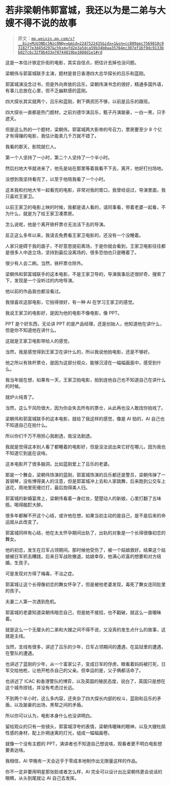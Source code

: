 # 若非梁朝伟郭富城，我还以为是二弟与大嫂不得不说的故事

> 原文：[`mp.weixin.qq.com/s?__biz=MzU3NDc5Nzc0NQ==&mid=2247522435&idx=1&sn=cc809aec7569818c93182f7e3d45d297&chksm=fd2e3a5dca59b34b0aa35764ec307ef16f9dc9133bb027c6c32f8b433e78744819be1080d1e1#rd`](http://mp.weixin.qq.com/s?__biz=MzU3NDc5Nzc0NQ==&mid=2247522435&idx=1&sn=cc809aec7569818c93182f7e3d45d297&chksm=fd2e3a5dca59b34b0aa35764ec307ef16f9dc9133bb027c6c32f8b433e78744819be1080d1e1#rd)

这是一本估计铁定扑街的电影，其实自信点，把估计去掉也没问题。

梁朝伟与郭富城联手主演，题材是昔日香港四大总华探长的吕乐和蓝刚。

郭富城演没念过书，但是外向奔放的吕乐，梁朝伟演书念的很好，精通多国外语，有事儿总放在心里，但不乏幽默感的蓝刚。

四大探长其实就两个，吕乐和蓝刚，剩下俩资历不够，以前是吕乐的跟班。

四大探长一直都是热门题材，之前刘德华演吕乐，甄子丹演跛豪，一白一黑，只手遮天。

但是这么热的一个题材，梁朝伟，郭富城两大影帝的号召力，票房要至少 8 个亿才有得赚的电影，我估计能卖几千万就不错了。

我看的那天，影院就仨人。

第一个人坚持了一小时，第二个人坚持了一个半小时。

然后扫地大爷就进来了，他先是站在那里等着我看不下去，离开，他好打扫场地。

没想到我坚持看完了，以至于他陪我看了一个小时。

这本我和扫地大爷一起看完的电影，非常对我的胃口，我曾经说过，导演里面，我只喜欢王家卫。

以前王家卫的电影上映的时候，我都是请人看的，请同事看，带着老婆一起看，不为什么，就是为了给王家卫凑票房。

怎么说呢，他是个离开铁杆票仓无法活下去的导演。

反正这么多年以来，我请去免费看王家卫电影的，还没有一个没睡着。

人家只是碍于我的面子，不好意思提前离场，于是你就会看到，王家卫电影往往都是很多人中途立场，坚持到最后没离场的，很多恐怕也只是睡着了。

很少有人会二刷。当然，铁杆票仓除外。

梁朝伟和郭富城联手的这本电影，不是王家卫导的，导演我事后还很好奇，搜索了下，发现是一个没听过的内地导演。

他以前的作品我也都没看过。

我很喜欢这部电影，它拍得很好，有一种 AI 在学习王家卫的感觉。

我说王家卫的电影好，是因为他的电影不像电影，像 PPT。

PPT 是个好东西，无论讲 PPT 的是产品经理，还是创始人，他知道他在讲什么，但是你不知道他在讲什么。

这就是王家卫电影带给人的感觉。

当然，我是感觉得到王家卫在讲什么的，所以我说他拍电影，还是不够好。

他之所以有铁杆票仓，是因为这部分观众，能够沉浸在一幅幅画面中，感受到什么。

我当年就在想，如果有一天，王家卫拍电影，拍到连他自己也不知道自己在讲什么的时候。

就炉火纯青了。

当然，这么干风险很大，因为你会失去所有的票仓，从此再也没人敢找你拍戏了。

梁朝伟和郭富城联手的这本电影，就给了我这样的感觉，像是 AI 拍的，AI 自己也不知道自己在拍什么。

所以你们千万不用担心我剧透，我没法剧透。

我就是觉得这本别人看了都睡着的电影好，但是没法说出来它好在哪儿，因为我也不知道它到底在说啥。

这本电影开了很多脑洞，比如蓝刚爱上了吕乐的老婆。

那是一个舞会，梁朝伟饰演的蓝刚，郭富城饰演的吕乐都还是警员，梁朝伟弹了一首钢琴，没有博得美人的注意，但是郭富城冲上去和人家跳舞，后来跑到公交车上送花，雨地里死缠烂打，最后抱得美人归。

郭富城的新婚宴席上，梁朝伟看着一身红妆，楚楚动人的新娘，心里打翻了五味瓶，喝得酩酊大醉。

很多年都解不开这个心结，或许他在想，如果当初主动的是自己，是不是后来的命运就从此改变了。

郭富城同样有心结，他在太太怀孕期间出轨了，出轨的对象是一个长得很像初恋的舞女。

他的初恋，发生在日军占领期间。那时候他受伤了，被一个姑娘救好。结果这个姑娘被日军抓去糟践，后来日军战败撤退，姑娘幸存，他满心欢喜的想要和对方结婚，生孩子。

可是发现对方得了梅毒，不治之症。

郭富城让这个长得像初恋的舞女怀孕了，但是被他老婆发现，毒死了舞女连同肚里的孩子。

夫妻二人第一次遇到危机。

郭富城的老婆知道梁朝伟暗恋自己，但是她不接招，也不戳破，就这么一直暧昧着。

就是这么一个无厘头的二弟和大嫂之间不得不说，又没真的发生点什么的故事，这就是主线。

当然，支线有很多，讲述了吕乐的少年，日军占领期间的遭遇，在监狱里的遭遇，在警队的遭遇。

也讲述了蓝刚的少年，从一个富家公子，变成日军的俘虏，眼看着妈妈被打死，日军交给他枪，让他开枪杀自己的父亲。但幸运的是，父子俩都活命了。

也讲述了 ICAC 和香港警队的博弈，以及英国的殖民态度，说白了，英国只是想在这个城市捞钱，并没有考虑过长远。

不到两个半小时，这么多内容，还夹杂了四大探长内部的权斗，蓝刚和吕乐的矛盾，以及跛豪的出场，黑帮之间的矛盾。

所以你可以认为，电影本身什么也没讲明白。

留给观众的只有一些镜头，郭富城浮夸的表情，梁朝伟暧昧的眼神，以及大嫂杜鹃性感的身材，配上扑朔迷离的灯光，组成一幅幅画卷。

就像一个没有主题的 PPT，演讲者也不知道自己想说啥，观看者更不明白电影想要表达啥。

我相信，AI 早晚有一天会近乎于零成本地制作出无限量这样的作品。

你不一定非要用明星那张脸或者怎么样，AI 完全可以设计出比梁朝伟更会说话的眼睛，从头到尾就让 AI 自己去发挥。